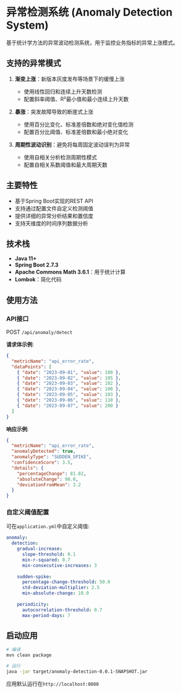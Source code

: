 # 异常检测系统 (Anomaly Detection System)

基于统计学方法的异常波动检测系统，用于监控业务指标的异常上涨模式。

## 支持的异常模式

1. **渐变上涨**：新版本灰度发布等场景下的缓慢上涨
   - 使用线性回归和连续上升天数检测
   - 配置斜率阈值、R²最小值和最小连续上升天数

2. **暴涨**：突发故障导致的断崖式上涨
   - 使用百分比变化、标准差倍数和绝对变化值检测
   - 配置百分比阈值、标准差倍数和最小绝对变化

3. **周期性波动识别**：避免将每周固定波动误判为异常
   - 使用自相关分析检测周期性模式
   - 配置自相关系数阈值和最大周期天数

## 主要特性

- 基于Spring Boot实现的REST API
- 支持通过配置文件自定义检测阈值
- 提供详细的异常分析结果和置信度
- 支持天维度的时间序列数据分析

## 技术栈

- **Java 11+**
- **Spring Boot 2.7.3**
- **Apache Commons Math 3.6.1**：用于统计计算
- **Lombok**：简化代码

## 使用方法

### API接口

POST `/api/anomaly/detect`

**请求体示例**:
```json
{
  "metricName": "api_error_rate",
  "dataPoints": [
    { "date": "2023-09-01", "value": 100 },
    { "date": "2023-09-02", "value": 105 },
    { "date": "2023-09-03", "value": 102 },
    { "date": "2023-09-04", "value": 108 },
    { "date": "2023-09-05", "value": 103 },
    { "date": "2023-09-06", "value": 110 },
    { "date": "2023-09-07", "value": 200 }
  ]
}
```

**响应示例**:
```json
{
  "metricName": "api_error_rate",
  "anomalyDetected": true,
  "anomalyType": "SUDDEN_SPIKE",
  "confidenceScore": 3.5,
  "details": {
    "percentageChange": 81.82,
    "absoluteChange": 90.0,
    "deviationFromMean": 3.2
  }
}
```

### 自定义阈值配置

可在`application.yml`中自定义阈值:

```yaml
anomaly:
  detection:
    gradual-increase:
      slope-threshold: 0.1
      min-r-squared: 0.7
      min-consecutive-increases: 3
    
    sudden-spike:
      percentage-change-threshold: 50.0
      std-deviation-multiplier: 2.5
      min-absolute-change: 10.0
    
    periodicity:
      autocorrelation-threshold: 0.7
      max-period-days: 7
```

## 启动应用

```bash
# 编译
mvn clean package

# 运行
java -jar target/anomaly-detection-0.0.1-SNAPSHOT.jar
```

应用默认运行在`http://localhost:8080` 